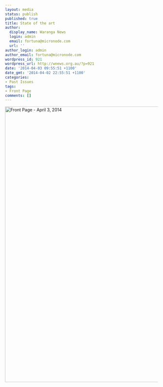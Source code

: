 ```yaml
---
layout: media
status: publish
published: true
title: State of the art
author:
  display_name: Waranga News
  login: admin
  email: fortuna@micronode.com
  url: ''
author_login: admin
author_email: fortuna@micronode.com
wordpress_id: 921
wordpress_url: http://wnews.org.au/?p=921
date: '2014-04-03 09:55:51 +1100'
date_gmt: '2014-04-02 22:55:51 +1100'
categories:
- Past Issues
tags:
- Front Page
comments: []
---
```


<a href="http://wnews.org.au/wp-content/uploads/2014/04/wnews20140403p01.pdf"><img class="alignnone size-full wp-image-919" alt="Front Page - April 3, 2014" src="http://wnews.org.au/wp-content/uploads/2014/04/wnews20140403p01.jpg" width="624" height="907" /></a>
